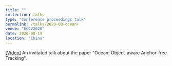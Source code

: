 ```yaml
---
title: ""
collection: talks
type: "Conference proceedings talk"
permalink: /talks/2020-08-ocean+
venue: "ECCV2020"
date: 2020-08-19
location: "China"
---
```


[[Video]](https://www.bilibili.com/video/BV1354y1e7wU)
An invitated talk about the paper "Ocean: Object-aware Anchor-free Tracking".

